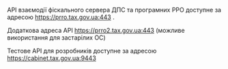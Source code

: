 API взаємодії фіскального сервера ДПС та програмних РРО доступне за адресою https://prro.tax.gov.ua:443 .

Додаткова адреса API https://prro2.tax.gov.ua:443 (можливе використання для застарілих ОС)

Тестове API для розробників доступне за адресою https://cabinet.tax.gov.ua:9443
